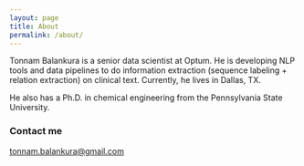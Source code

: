 ```yaml
---
layout: page
title: About
permalink: /about/
---
```


Tonnam Balankura is a senior data scientist at Optum.
He is developing NLP tools and data pipelines to do information extraction (sequence labeling + relation extraction) on clinical text.
Currently, he lives in Dallas, TX.

He also has a Ph.D. in chemical engineering from the Pennsylvania State University.

### Contact me

[tonnam.balankura@gmail.com](mailto:tonnam.balankura@gmail.com)

